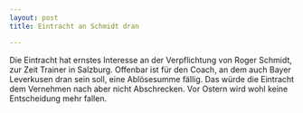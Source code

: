 ```yaml
---
layout: post
title: Eintracht an Schmidt dran

---
```


Die Eintracht hat ernstes Interesse an der Verpflichtung von Roger Schmidt, zur Zeit Trainer in Salzburg. Offenbar ist für den Coach, an dem auch Bayer Leverkusen dran sein soll, eine Ablösesumme fällig. Das würde die Eintracht dem Vernehmen nach aber nicht Abschrecken. Vor Ostern wird wohl keine Entscheidung mehr fallen.



